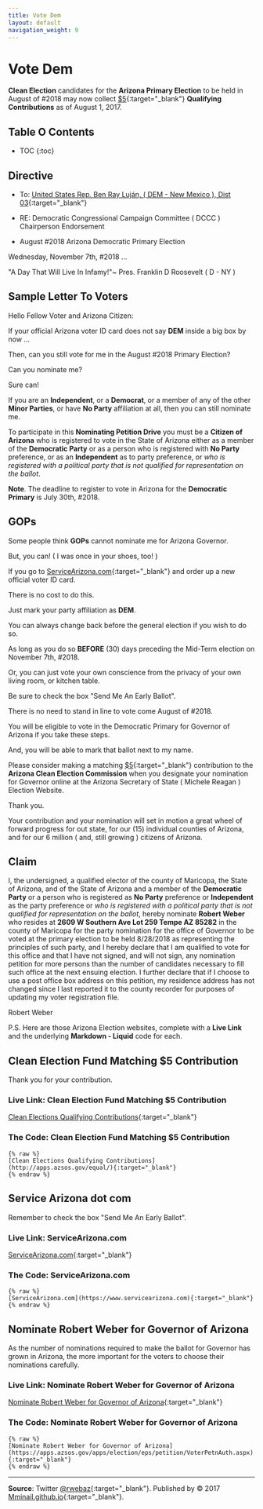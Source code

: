 ```yaml
---
title: Vote Dem
layout: default
navigation_weight: 9
---
```

# Vote Dem

**Clean Election** candidates for the **Arizona Primary Election** to be held in August of #2018 may now collect [$5](http://apps.azsos.gov/equal/){:target="_blank"} **Qualifying Contributions** as of August 1, 2017.

## Table O Contents

- TOC
{:toc}

## Directive

- To: [United States Rep. Ben Ray Luján, ( DEM - New Mexico ), Dist 03](https://lujan.house.gov/email-me/){:target="_blank"}

- RE: Democratic Congressional Campaign Committee ( DCCC ) Chairperson Endorsement

- August #2018 Arizona Democratic Primary Election

Wednesday, November 7th, #2018 ...

"A Day That Will Live In Infamy!"~ Pres. Franklin D Roosevelt  ( D - NY )

## Sample Letter To Voters

Hello Fellow Voter and Arizona Citizen:

If your official Arizona voter ID card does not say **DEM** inside a big box by now ...

Then, can you still vote for me in the August #2018 Primary Election?

Can you nominate me?

Sure can!

If you are an **Independent**, or a **Democrat**, or a member of any of the other **Minor Parties**, or have **No Party** affiliation at all, then you can still nominate me.

To participate in this **Nominating Petition Drive** you must be a **Citizen of Arizona** who is registered to vote in the State of Arizona either as a member of the **Democratic Party** or as a person who is registered with **No Party** preference, or as an **Independent** as to party preference, or *who is registered with a political party that is not qualified for representation on the ballot*.

**Note**. The deadline to register to vote in Arizona for the **Democratic Primary** is July 30th, #2018.

## GOPs

Some people think **GOPs** cannot nominate me for Arizona Governor.

But, you can! ( I was once in your shoes, too! )

If you go to [ServiceArizona.com](https://www.servicearizona.com){:target="_blank"} and order up a new official voter ID card.

There is no cost to do this.

Just mark your party affiliation as **DEM**.

You can always change back before the general election if you wish to do so.

As long as you do so **BEFORE** (30) days preceding the Mid-Term election on November 7th, #2018.

Or, you can just vote your own conscience from the privacy of your own living room, or kitchen table.

Be sure to check the box "Send Me An Early Ballot".

There is no need to stand in line to vote come August of #2018.

You will be eligible to vote in the Democratic Primary for Governor of Arizona if you take these steps.

And, you will be able to mark that ballot next to my name.

Please consider making a matching [$5](http://apps.azsos.gov/equal/){:target="_blank"} contribution to the **Arizona Clean Election Commission** when you designate your nomination for Governor online at the Arizona Secretary of State ( Michele Reagan ) Election Website.

Thank you.

Your contribution and your nomination will set in motion a great wheel of forward progress for out state, for our (15) individual counties of Arizona, and for our 6 million ( and, still growing ) citizens of Arizona.

## Claim

I, the undersigned, a qualified elector of the county of Maricopa, the State of Arizona, and of the State of Arizona and a member of the **Democratic Party** or a person who is registered as **No Party** preference or **Independent** as the party preference or *who is registered with a political party that is not qualified for representation on the ballot*, hereby nominate **Robert Weber** who resides at **2609 W Southern Ave Lot 259 Tempe AZ 85282** in the county of Maricopa for the party nomination for the office of Governor to be voted at the primary election to be held 8/28/2018 as representing the principles of such party, and I hereby declare that I am qualified to vote for this office and that I have not signed, and will not sign, any nomination petition for more persons than the number of candidates necessary to fill such office at the next ensuing election. I further declare that if I choose to use a post office box address on this petition, my residence address has not changed since I last reported it to the county recorder for purposes of updating my voter registration file.

Robert Weber

P.S. Here are those Arizona Election websites, complete with a **Live Link** and the underlying **Markdown - Liquid** code for each.

## Clean Election Fund Matching $5 Contribution

Thank you for your contribution.

### Live Link: Clean Election Fund Matching $5 Contribution

[Clean Elections Qualifying Contributions](http://apps.azsos.gov/equal/){:target="_blank"}

### The Code: Clean Election Fund Matching $5 Contribution

```liquid
{% raw %}
[Clean Elections Qualifying Contributions](http://apps.azsos.gov/equal/){:target="_blank"}
{% endraw %}
```

## Service Arizona dot com

Remember to check the box "Send Me An Early Ballot".

### Live Link: ServiceArizona.com

[ServiceArizona.com](https://www.servicearizona.com){:target="_blank"}

### The Code: ServiceArizona.com

```liquid
{% raw %}
[ServiceArizona.com](https://www.servicearizona.com){:target="_blank"}
{% endraw %}
```

## Nominate Robert Weber for Governor of Arizona

As the number of nominations required to make the ballot for Governor has grown in Arizona, the more important for the voters to choose their nominations carefully.

### Live Link: Nominate Robert Weber for Governor of Arizona

[Nominate Robert Weber for Governor of Arizona](https://apps.azsos.gov/apps/election/eps/petition/VoterPetnAuth.aspx){:target="_blank"}

### The Code: Nominate Robert Weber for Governor of Arizona

```liquid
{% raw %}
[Nominate Robert Weber for Governor of Arizona](https://apps.azsos.gov/apps/election/eps/petition/VoterPetnAuth.aspx){:target="_blank"}
{% endraw %}
```

***

**Source**: Twitter [@rwebaz](https://www.twitter.com/rwebaz){:target="_blank"}. Published by © 2017 [Mminail.github.io](https://Mminail.github.io){:target="_blank"}.
